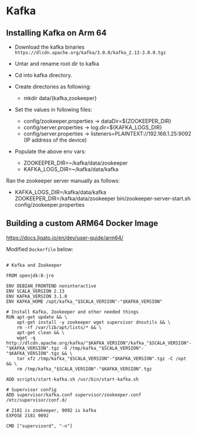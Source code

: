 # Kafka

## Installing Kafka on Arm 64

* Download the kafka binaries
    `https://dlcdn.apache.org/kafka/3.0.0/kafka_2.13-3.0.0.tgz`

* Untar and rename root dir to kafka
* Cd into kafka directory.
* Create directories as following:
    * mkdir data/{kafka,zookeeper}
* Set the values in following files:
    * config/zookeeper.properties -> dataDir=${ZOOKEEPER_DIR}
    * config/server.properties    -> log.dir=${KAFKA_LOGS_DIR}
    * config/server.properties    -> listeners=PLAINTEXT://192.168.1.25:9092 (IP address of the device)
* Populate the above env vars:
    * ZOOKEEPER_DIR=~/kafka/data/zookeeper
    * KAFKA_LOGS_DIR=~/kafka/data/kafka

Ran the zookeeper server manually as follows:

* KAFKA_LOGS_DIR=/kafka/data/kafka ZOOKEEPER_DIR=/kafka/data/zookeeper bin/zookeeper-server-start.sh config/zookeeper.properties

## Building a custom ARM64 Docker Image

https://docs.ligato.io/en/dev/user-guide/arm64/


Modified `Dockerfile` below:

```Docker

# Kafka and Zookeeper

FROM openjdk:8-jre

ENV DEBIAN_FRONTEND noninteractive
ENV SCALA_VERSION 2.13
ENV KAFKA_VERSION 3.1.0
ENV KAFKA_HOME /opt/kafka_"$SCALA_VERSION"-"$KAFKA_VERSION"

# Install Kafka, Zookeeper and other needed things
RUN apt-get update && \
    apt-get install -y zookeeper wget supervisor dnsutils && \
    rm -rf /var/lib/apt/lists/* && \
    apt-get clean && \
    wget -q http://dlcdn.apache.org/kafka/"$KAFKA_VERSION"/kafka_"$SCALA_VERSION"-"$KAFKA_VERSION".tgz -O /tmp/kafka_"$SCALA_VERSION"-"$KAFKA_VERSION".tgz && \
    tar xfz /tmp/kafka_"$SCALA_VERSION"-"$KAFKA_VERSION".tgz -C /opt && \
    rm /tmp/kafka_"$SCALA_VERSION"-"$KAFKA_VERSION".tgz

ADD scripts/start-kafka.sh /usr/bin/start-kafka.sh

# Supervisor config
ADD supervisor/kafka.conf supervisor/zookeeper.conf /etc/supervisor/conf.d/

# 2181 is zookeeper, 9092 is kafka
EXPOSE 2181 9092

CMD ["supervisord", "-n"]
```
